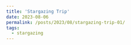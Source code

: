 ```yaml
---
title: 'Stargazing Trip'
date: 2023-08-06
permalink: /posts/2023/08/stargazing-trip-01/
tags:
  - stargazing
---
```



